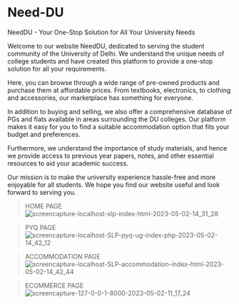 # Need-DU

NeedDU - Your One-Stop Solution for All Your University Needs

Welcome to our website NeedDU, dedicated to serving the student community of the University of Delhi. We understand the unique needs of college students and have created this platform to provide a one-stop solution for all your requirements.

Here, you can browse through a wide range of pre-owned products and purchase them at affordable prices. From textbooks, electronics, to clothing and accessories, our marketplace has something for everyone.

In addition to buying and selling, we also offer a comprehensive database of PGs and flats available in areas surrounding the DU colleges. Our platform makes it easy for you to find a suitable accommodation option that fits your budget and preferences.

Furthermore, we understand the importance of study materials, and hence we provide access to previous year papers, notes, and other essential resources to aid your academic success.

Our mission is to make the university experience hassle-free and more enjoyable for all students. We hope you find our website useful and look forward to serving you.

> HOME PAGE 
![screencapture-localhost-slp-index-html-2023-05-02-14_31_28](https://user-images.githubusercontent.com/113840197/235711684-19374dea-7b6f-4b06-aaff-c85da956c3db.png)

>PYQ PAGE
![screencapture-localhost-SLP-pyq-ug-index-php-2023-05-02-14_42_12](https://user-images.githubusercontent.com/113840197/235712017-b44cff88-c087-415d-8eb4-ec82b811efbc.png)

>ACCOMMODATION PAGE
![screencapture-localhost-SLP-accommodation-index-html-2023-05-02-14_42_44](https://user-images.githubusercontent.com/113840197/235712323-07e8ff55-300a-40b1-8b6e-c9ffa3c9b8bd.png)

>ECOMMERCE PAGE
![screencapture-127-0-0-1-8000-2023-05-02-11_17_24](https://user-images.githubusercontent.com/113840197/235712466-10d48dc2-9c49-4f25-a5bc-95962d14b051.png)

